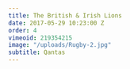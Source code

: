 ```yaml
---
title: The British & Irish Lions
date: 2017-05-29 10:23:00 Z
order: 4
vimeoid: 219354215
image: "/uploads/Rugby-2.jpg"
subtitle: Qantas
---
```


